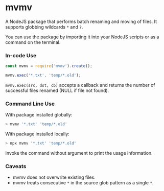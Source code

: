 # mvmv

A NodeJS package that performs batch renaming and moving of files. It supports globbing wildcards `*` and `?`.

You can use the package by importing it into your NodeJS scripts or as a command on the terminal.

### In-code Use
```javascript
const mvmv = require('mvmv').create();

mvmv.exec('*.txt', 'temp/*.old');
```

`mvmv.exec(src, dst, cb)` accepts a callback and returns the number of successful files renamed (NULL if file not found).

### Command Line Use
With package installed globally:
```bash
> mvmv '*.txt' 'temp/*.old'
````

With package installed locally:
```bash
> npx mvmv '*.txt' 'temp/*.old'
```

Invoke the command without argument to print the usage information.

### Caveats

- mvmv does not overwrite existing files.
- mvmv treats consecutive `*` in the source glob pattern as a single `*`.

